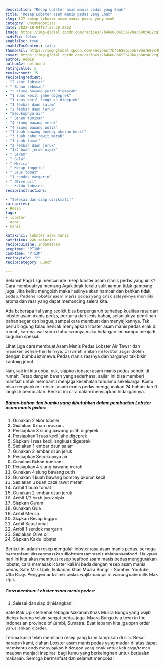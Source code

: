 ```yaml
---
description: "Resep Lobster asam manis pedas yang Enak"
title: "Resep Lobster asam manis pedas yang Enak"
slug: 377-resep-lobster-asam-manis-pedas-yang-enak
category: Uncategorized
date: 2022-10-04T17:27:28.225Z
image: https://img-global.cpcdn.com/recipes/7b4b688b655679be/680x482cq70/lobster-asam-manis-pedas-foto-resep-utama.jpg
hideToc: false
enableToc: true
enableTocContent: false
thumbnail: https://img-global.cpcdn.com/recipes/7b4b688b655679be/680x482cq70/lobster-asam-manis-pedas-foto-resep-utama.jpg
cover: https://img-global.cpcdn.com/recipes/7b4b688b655679be/680x482cq70/lobster-asam-manis-pedas-foto-resep-utama.jpg
author: Admin
authorAv: notfound
ratingvalue: 5
reviewcount: 25
recipeingredient:
- "2 ekor lobster"
- " Bahan rebusan"
- "3 siung bawang putih digeprek"
- "1 ruas kecil jahe digeprek"
- "1 ruas kecil lengkuas digeprek"
- "1 lembar daun salam"
- "2 lembar daun jeruk"
- "Secukupnya air"
- " Bahan tumisan"
- "4 siung bawang merah"
- "4 siung bawang putih"
- "1 buah bawang bombay ukuran kecil"
- "3 buah cabe rawit merah"
- "1 buah tomat"
- "2 lembar daun jeruk"
- "1/2 buah jeruk nipis"
- " Garam"
- " Gula"
- " Merica"
- " Kecap inggris"
- " Saus tomat"
- "1 sendok margarin"
- " Olive oil"
- " Kaldu lobster"
recipeinstructions:

- "Selesai dan siap dinikmati!"
categories:
- Resep
tags:
- lobster
- asam
- manis

katakunci: lobster asam manis 
nutrition: 220 calories
recipecuisine: Indonesian
preptime: "PT18M"
cooktime: "PT53M"
recipeyield: "2"
recipecategory: Lunch

---
```



Selamat Pagi Lagi mencari ide resep lobster asam manis pedas yang unik? Cara membuatnya memang Agak tidak terlalu sulit namun tidak gampang juga. Jika keliru mengolah maka hasilnya akan hambar dan bahkan tidak sedap. Padahal lobster asam manis pedas yang enak selayaknya memiliki aroma dan rasa yang dapat memancing selera kita.


Ada beberapa hal yang sedikit bisa berpengaruh terhadap kualitas rasa dari lobster asam manis pedas, pertama dari jenis bahan, selanjutnya pemilihan bahan segar dan bagus, sampai cara membuat dan menyajikannya. Tak perlu bingung kalau hendak menyiapkan lobster asam manis pedas enak di rumah, karena asal sudah tahu caranya maka hidangan ini mampu menjadi suguhan spesial.

Lihat juga cara membuat Asam Manis Pedas Lobster Air Tawar dan masakan sehari-hari lainnya. Di rumah makan ini losbter segar diolah dengan bumbu istimewa. Pedas manis rasanya dan harganya tak bikin kantong jebol.


Nah, kali ini kita coba, yuk, siapkan lobster asam manis pedas sendiri di rumah. Tetap dengan bahan yang sederhana, sajian ini bisa memberi manfaat untuk membantu menjaga kesehatan tubuhmu sekeluarga. Kamu bisa menyiapkan Lobster asam manis pedas menggunakan 24 bahan dan 0 langkah pembuatan. Berikut ini cara dalam menyiapkan hidangannya.

<!--inarticleads1-->

##### Bahan-bahan dan bumbu yang dibutuhkan dalam pembuatan Lobster asam manis pedas:

1. Gunakan 2 ekor lobster
1. Sediakan  Bahan rebusan:
1. Persiapkan 3 siung bawang putih digeprek
1. Persiapkan 1 ruas kecil jahe digeprek
1. Siapkan 1 ruas kecil lengkuas digeprek
1. Sediakan 1 lembar daun salam
1. Gunakan 2 lembar daun jeruk
1. Persiapkan Secukupnya air
1. Gunakan  Bahan tumisan:
1. Persiapkan 4 siung bawang merah
1. Gunakan 4 siung bawang putih
1. Gunakan 1 buah bawang bombay ukuran kecil
1. Sediakan 3 buah cabe rawit merah
1. Ambil 1 buah tomat
1. Gunakan 2 lembar daun jeruk
1. Ambil 1/2 buah jeruk nipis
1. Siapkan  Garam
1. Gunakan  Gula
1. Ambil  Merica
1. Siapkan  Kecap inggris
1. Ambil  Saus tomat
1. Ambil 1 sendok margarin
1. Sediakan  Olive oil
1. Siapkan  Kaldu lobster


Berikut ini adalah resep mengolah lobster rasa asam manis pedas. semoga bermanfaat. #resepmasakan #lobsterasammanis #olahanseafood. Hai gaes hari ini kita akan membuat resep seafood asam manis pedas menggunakan lobster, cara memasak lobster kali ini beda dengan resep asam manis pedas. Sate Mak Upik, Makanan Khas Muara Bungo - Sumber: Youtube, Ulfa Kiray. Penggemar kuliner pedas wajib mampir di warung sate milik Mak Upik. 

<!--inarticleads2-->

##### Cara membuat Lobster asam manis pedas:


1. Selesai dan siap dihidangkan!

Sate Mak Upik terkenal sebagai Makanan Khas Muara Bungo yang wajib dicicpi karena selain sangat pedas juga. Muara Bungo is a town in the Indonesian province of Jambi, Sumatra. Buat lebaran kita jga oprn order yah.silahkan diorder. 

Terima kasih telah membaca resep yang kami tampilkan di sini. Besar harapan kami, olahan Lobster asam manis pedas yang mudah di atas dapat membantu anda menyiapkan hidangan yang enak untuk keluarga/teman maupun menjadi inspirasi bagi kamu yang berkeinginan untuk berjualan makanan. Semoga bermanfaat dan selamat mencoba!
